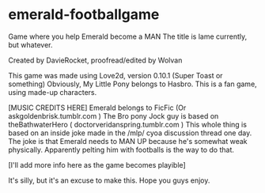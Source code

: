 # emerald-footballgame
Game where you help Emerald become a MAN
The title is lame currently, but whatever.

Created by DavieRocket, proofread/edited by Wolvan

This game was made using Love2d, version 0.10.1 (Super Toast or something) 
Obviously, My Little Pony belongs to Hasbro. This is a fan game, using made-up characters.

[MUSIC CREDITS HERE]
Emerald belongs to FicFic (Or askgoldenbrisk.tumblr.com )
The Bro pony Jock guy is based on theBathwaterHero ( doctorveridanspring.tumblr.com  )
This whole thing is based on an inside joke made in the /mlp/ cyoa discussion thread one day. 
The joke is that Emerald needs to MAN UP because he's somewhat weak physically. Apparently pelting him with footballs is the way to do that.

[I'll add more info here as the game becomes playible]

It's silly, but it's an excuse to make this. Hope you guys enjoy.
